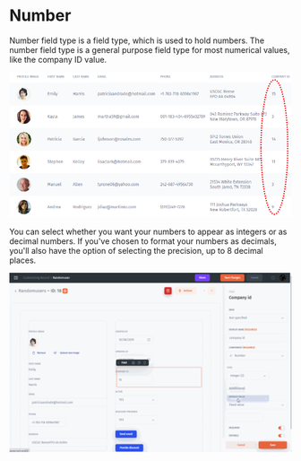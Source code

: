 # Number

Number field type is a field type, which is used to hold numbers. The number field type is a general purpose field type for most numerical values, like the company ID value.

![](<../../../.gitbook/assets/image (722).png>)

You can select whether you want your numbers to appear as integers or as decimal numbers. If you've chosen to format your numbers as decimals, you'll also have the option of selecting the precision, up to 8 decimal places.

![](<../../../.gitbook/assets/image (12).gif>)
